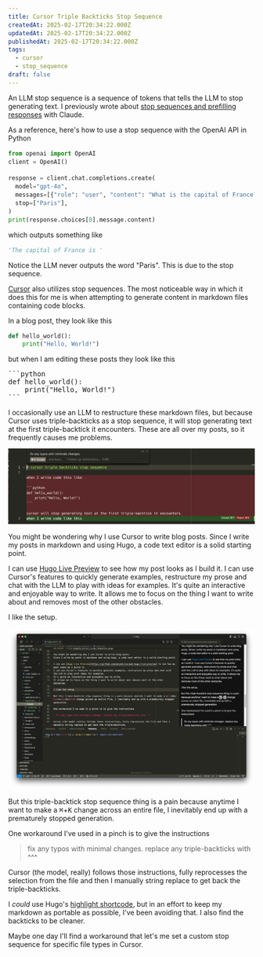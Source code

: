 ```yaml
---
title: Cursor Triple Backticks Stop Sequence
createdAt: 2025-02-17T20:34:22.000Z
updatedAt: 2025-02-17T20:34:22.000Z
publishedAt: 2025-02-17T20:34:22.000Z
tags:
  - cursor
  - stop_sequence
draft: false
---
```


An LLM stop sequence is a sequence of tokens that tells the LLM to stop generating text.
I previously wrote about [stop sequences and prefilling responses](/til/prompting/prefill-and-stop-sequences) with Claude.

As a reference, here's how to use a stop sequence with the OpenAI API in Python

```python
from openai import OpenAI
client = OpenAI()

response = client.chat.completions.create(
  model="gpt-4o",
  messages=[{"role": "user", "content": "What is the capital of France?"}],
  stop=["Paris"],
)
print(response.choices[0].message.content)
```

which outputs something like

```python
'The capital of France is '
```

Notice the LLM never outputs the word "Paris".
This is due to the stop sequence.

[Cursor](https://www.cursor.com/) also utilizes stop sequences.
The most noticeable way in which it does this for me is when attempting to generate content in markdown files containing code blocks.

In a blog post, they look like this

```python
def hello_world():
    print("Hello, World!")
```

but when I am editing these posts they look like this

<pre>
```python
def hello_world():
    print("Hello, World!")
```
</pre>

I occasionally use an LLM to restructure these markdown files, but because Cursor uses triple-backticks as a stop sequence, it will stop generating text at the first triple-backtick it encounters.
These are all over my posts, so it frequently causes me problems.

![Screenshot showing Cursor's chat interface stopping generation at a triple backtick in a markdown file](images/cursor-stop-sequence.png)

You might be wondering why I use Cursor to write blog posts.
Since I write my posts in markdown and using Hugo, a code text editor is a solid starting point.

I can use [Hugo Live Preview](https://github.com/mejedi/vscode-hugo-live-preview) to see how my post looks as I build it.
I can use Cursor's features to quickly generate examples, restructure my prose and chat with the LLM to play with ideas for examples.
It's quite an interactive and enjoyable way to write.
It allows me to focus on the thing I want to write about and removes most of the other obstacles.

I like the setup.

![Screenshot showing Cursor's editor interface with Hugo Live Preview panel open, demonstrating the integrated development environment for writing blog posts](images/cursor-hugo-setup.png)

But this triple-backtick stop sequence thing is a pain because anytime I want to make a <kbd>⌘</kbd>+<kbd>K</kbd> change across an entire file, I inevitably end up with a prematurely stopped generation.

One workaround I've used in a pinch is to give the instructions

> fix any typos with minimal changes. replace any triple-backticks with ^^^

Cursor (the model, really) follows those instructions, fully reprocesses the selection from the file and then I manually string replace to get back the triple-backticks.

I _could_ use Hugo's [highlight shortcode](https://gohugo.io/content-management/syntax-highlighting/), but in an effort to keep my markdown as portable as possible, I've been avoiding that.
I also find the backticks to be cleaner.

Maybe one day I'll find a workaround that let's me set a custom stop sequence for specific file types in Cursor.

